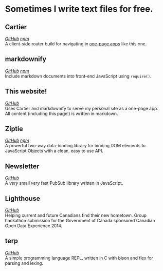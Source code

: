 Sometimes I write text files for free.
======================================
Cartier
-------
*[GitHub][cartier-ghub] [npm][cartier-npm]*<br>
A client-side router build for navigating in [one-page apps](http://en.wikipedia.org/wiki/Single-page_application) like this one.

markdownify
-----------
*[GitHub][mdify-ghub] [npm][mdify-npm]*<br>
Include markdown documents into front-end JavaScript using `require()`.

This website!
-------------
*[GitHub][site-ghub]*<br>
Uses Cartier and markdownify to serve my personal site as a one-page app. All content (including this page!) is written in markdown.

Ziptie
------
*[GitHub][ziptie-ghub] [npm][ziptie-npm]*<br>
A powerful two-way data-binding library for binding DOM elements to JavaScript Objects with a clean, easy to use API.

Newsletter
----------
*[GitHub][nl-ghub]*<br>
A *very* small *very* fast PubSub library written in JavaScript.

Lighthouse
----------
*[GitHub][lighthouse-ghub]*<br>
Helping current and future Canadians find their new hometown. Group hackathon submission for the Government of Canada sponsored Canadian Open Data Experience 2014.

terp
----
*[GitHub][terp-ghub]*<br>
A simple programming language REPL, written in C with bison and flex for parsing and lexing.

[cartier-npm]: https://npmjs.org/package/cartier
[cartier-ghub]: https://github.com/bitjutsu/Cartier

[mdify-npm]: https://npmjs.org/package/markdownify
[mdify-ghub]: https://github.com/bitjutsu/markdownify

[site-ghub]: https://github.com/bitjutsu/bitjutsu.ca

[ziptie-npm]: https://npmjs.org/package/ziptie
[ziptie-ghub]: https://github.com/bitjutsu/ziptie

[nl-ghub]: https://github.com/bitjutsu/Newsletter

[lighthouse-ghub]: https://github.com/kmackinnon/TentacularApps

[terp-ghub]: https://github.com/bitjutsu/terp
